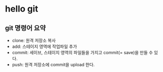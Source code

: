 ﻿# hello git

## git 명령어 요약

- clone: 원격 저장소 복사
- add: 스테이지 영역에 작업파일 추가 
- commit: 세이브, 스테이지 영역의 파일들을 가지고 commit(= save)을 만들 수 있다. 
- push: 원격 저장소에 commit을 upload 한다. 
